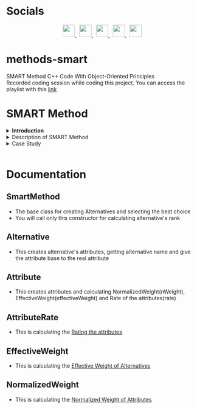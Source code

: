 # Socials

<p align="center">
  <a href="https://discord.com/users/xaprier#6129" target="_blank" rel="noreferrer">
    <img src="https://raw.githubusercontent.com/danielcranney/readme-generator/main/public/icons/socials/discord.svg" width="32" height="32" />
  </a>&nbsp
  <a href="https://www.github.com/xaprier" target="_blank" rel="noreferrer">
    <img src="https://raw.githubusercontent.com/danielcranney/readme-generator/main/public/icons/socials/github.svg" width="32" height="32" />
  </a>&nbsp
  <a href="http://www.instagram.com/xaprier.dev" target="_blank" rel="noreferrer">
    <img src="https://raw.githubusercontent.com/danielcranney/readme-generator/main/public/icons/socials/instagram.svg" width="32" height="32" />
  </a>&nbsp
  <a href="https://www.linkedin.com/in/xaprier/" target="_blank" rel="noreferrer">
    <img src="https://raw.githubusercontent.com/danielcranney/readme-generator/main/public/icons/socials/linkedin.svg" width="32" height="32" />
  </a>&nbsp
  <a href="https://twitter.com/xaprier_dev" target="_blank" rel="noreferrer">
    <img src="https://raw.githubusercontent.com/danielcranney/readme-generator/main/public/icons/socials/twitter.svg" width="32" height="32" />
  </a>
</p>


# methods-smart
SMART Method C++ Code With Object-Oriented Principles<br>
Recorded coding session while coding this project. You can access the playlist with this <a href="https://www.youtube.com/watch?v=vmwu1gT6-Rw&list=PLUWaeJl-QWIIqOe8G6sSMB775-1W3OFWP">link</a>
# SMART Method
<details>
    <summary><b>Introduction</b></summary>

## 1. Introduction

<html lang="en_US">
    <p>
        The Simple Multi-Attribute Rating Technique (SMART) was introduced by  
        Winterfeldt and Edwards in 1986 [1, 2], in which a limited number of alternatives  
        are examined based on a limited number of attributes. The present method aimed to  
        rank the alternatives by a combination of quantitative and qualitative attributes.  
        This is a convenient technique because of its ease of use, which is used in many  
        cases such as evaluation of nuclear waste disposal sites [3] and ERP system  
        selection [4]. The SMART method has the following features:   
    </p>
    <ul>
        <li>It is regarded as one of the compensatory methods;</li>
        <li>It is possible to use independent and dependent attributes;</li>
        <li>The qualitative attributes should be converted into the quantitative attributes.</li>
    </ul>
    <p>
        Initially, the matrix of alternatives and attributes is formed based on the information received from the decision maker, which is as shown in Eq.(<a href="#1.1">1.1</a>).
    </p>
    <table align="center" border="true">
        <p align="center" id="1.1"><b>(1.1)</b>X<sub>(m,n)</sub>; i = 1,...,m; j = 1,...,n</p>
        <tr>
            <td><i>r</i><sub>11</sub></td>
            <td>...</td>
            <td><i>r</i><sub>1j</sub></td>
            <td>...</td>
            <td><i>r</i><sub>1n</sub></td>
        </tr>
        <tr>
            <td>...</td>
            <td>...</td>
            <td>...</td>
            <td>...</td>
            <td>...</td>
        </tr>
        <tr>
            <td><i>r</i><sub>i1</sub></td>
            <td>...</td>
            <td><i>r</i><sub>ij</sub></td>
            <td>...</td>
            <td><i>r</i><sub>in</sub></td>
        </tr>
        <tr>
            <td>...</td>
            <td>...</td>
            <td>...</td>
            <td>...</td>
            <td>...</td>
        </tr>
        <tr>
            <td><i>r</i><sub>m1</sub></td>
            <td>...</td>
            <td><i>r</i><sub>mj</sub></td>
            <td>...</td>
            <td><i>r</i><sub>mn</sub></td>
        </tr>
    </table><br>
    <p>
        According to the matrix of Eq. (<a href="#1.1">1.1</a>), 
        <i>r</i><sub>ij</sub> is the element of decision matrix for i<sub>th</sub>
        alternative in j<sub>th</sub> attribute. 
        In this technique, the qualitative attributes are ranked as
        shown in <a href=#table11>Table 1.1</a>.
    </p>
    <table border="true" align="center">
        <p align="center" id="table11"><b>Table 1.1</b> Seven ranking of qualitative attributes</p>
        <tr>
            <td>Poor</td><td>Fairly Weak</td><td>Medium</td><td>Fairly Good</td><td>Good</td><td>Very Good</td><td>Excellent</td>
        </tr>
        <tr>
            <td>4</td><td>5</td><td>6</td><td>7</td><td>8</td><td>9</td><td>10</td>
        </tr>
    </table>
</html>

</details>

<details>
    <summary>Description of SMART Method</summary>

<h3 id="rating-the-attributes">2.1 Rating the Attributes</h3>
<html>
    <p>
        In the first step, the minimum <b><i>P<sub>min</sub></i></b> and 
        maximum value <b><i>P<sub>max</sub></i></b> are defined for all attributes 
        by decision maker.
    </p>
    <p>
        Therefore, the decision maker obviously chooses in the interval 
        of (<b><i>P<sub>min</sub></i></b>; <b><i>P<sub>max</sub></i></b>).
        The entire decision-making interval is divided into sub-intervals 
        with equal lengths from Eq. (<a href="#e1.2">1.2</a>).
        <p align="center" id="e1.2">
            (1.2)&nbsp;<b><i>P<sub>min</sub>; P<sub>min</sub> + e<sub>0</sub>; P<sub>min</sub> + e<sub>1</sub>; ... </i></b>
        </p>
    </p>
    <p>
        Eq. (<a href="#e1.3">1.3</a>) is used to calculate e.
        <p align="center" id="e1.3">
        (1.3)&nbsp;<b><i>e<sub>v</sub> - e<sub>v-1</sub> = &#946;e<sub>v-1</sub></i></b>
        </p>
    </p>
    <p>
        The geometric progression is created, and Eq. (<a href="#e1.4">1.4</a>) is obtained.
        <p align="center" id="e1.4">
        (1.4)&nbsp;<b><i>e<sub>v</sub> = (1 + &#946;)e<sub>v-1</sub> = (1 + &#946;)<sup>2</sup>e<sub>v-2</sub> = (1 + &#946;)<sup>v</sup>e<sub>0</sub></i></b>
        </p>
    </p>
    <p>
        Finally, Eq. (<a href="#e1.5">1.5</a>) can be deduced
        <p align="center" id="e1.5">
            (1.5)&nbsp;<b><i>P<sub>max</sub> = e<sub>v</sub> + P<sub>min</sub></i></b>
        </p>
    </p>
</html>

<h3 id="effective-weight-of-alternatives">2.2 The Effective Weights of Alternatives</h3>
<p>
    g<sub>ij</sub> is the effective weight of alternatives and it is obtained from judgment of the decision maker about the alternative A<sub>i</sub> against the attribute C<sub>j</sub>. 
    Initially, the qualitative attributes are ranked based on the attribute situation expressed by the decision maker according to <a href="#table11">Table 1.1</a>. 
    Also, the Eq. (<a href="e1.6">1.6</a>) is used for the quantitative attributes (P<sub>v</sub> indicates the value of alternative in the studied attribute)
    <p align="center" id="e1.6">
        (1.6)&nbsp;<b><i>v = log<sub>2</sub><sup>(P<sub>v</sub> - P<sub>min</sub>) / (P<sub>max</sub> - P<sub>min</sub>) * 64</sup></i></b>
    </p>
    <p>
        According to Eq. (<a href="#e1.6">1.6</a>), g<sub>ij</sub> is obtained for positive attributes (the higher amount of attribute is better like speed), when the value of v is summed with the number 4 to match the quantitative and qualitative attributes in <a href="#table11">Table 1.1</a>. 
        On the other hand, g<sub>ij</sub> is obtained for negative attributes (the lower amount of attribute is better like price), when the value of v is subtracted from 10 to match the quantitative and qualitative attributes in <a href="#table11">Table 1.1</a>.
    </p>
</p>

<h3 id="normalized-weights">2.3 The Normalized Weights</h3>
<p>
    Initially, the decision maker is asked to rank the attributes according to his priority and <a href="#table11">Table 1.1</a> from 4 to 10. The following definitions are considered to formulate the model:<br>
    <ul>
        <li><b><i>A<sub>i</sub></i></b> Alternatives, i = 1,...,m (m represents the number of alternatives);</li>
        <li><b><i>C<sub>j</sub></i></b> Attributes, j = 1,...,n (n denotes the number of attributes);</li>
        <li><b><i>h<sub>j</sub></i></b> The rank allocated to the attribute <b><i>C<sub>j</sub></i></b> by the decision maker j = 1,...,n;</li>
        <li><b><i>w<sub>j</sub></i></b> The denormalized weight obtained from Eq. (<a href="#e1.7">1.7</a>)</li>
    </ul>
    <p align="center" id="e1.7">
        (1.7)&nbsp;<b><i>w<sub>j</sub> = (&radic;2)<sup>h<sub>j</sub></sup> ; j = 1,...,n;</i></b>
    </p>
    Now, the value of each attribute is calculated after normalization as shown in Eq. (<a href="#e1.8">1.8</a>)
    <p>
        <p align="center" id="e1.8">
            (1.8)&nbsp;<b><i>w<sub>j</sub> = (&radic;2)<sup>h<sub>j</sub></sup> / &sum;<sup>n</sup><sub>j=1</sub> (&radic;2)<sup>h<sub>j</sub></sup></i></b>
        </p>
    </p>
</p>

### 2.4 The Final Ranking of Alternatives
<p>
    According to Eq. (<a href="#e1.6">1.6</a>), <b><i>f<sub>i</sub></i></b> is the final weight, which is introduced as shown in Eq. (<a href="#e1.9">1.9</a>).
    <p align="center" id="e1.9">
        (1.9)&nbsp;<b><i>f<sub>i</sub> = &sum;<sup>n</sup><sub>j=1</sub> w<sub>j</sub> . g<sub>ij</sub> ; i = 1,...,m</i></b>
    </p>
    The alternative with the highest <b><i>f<sub>i</sub></i></b> amount is the best alternative, and others are also ranked.
</p>
</details>
<details>

<summary>Case Study</summary>

<p>
    A manufacturer, aiming to produce a car from three different car models (<b>A<sub>1</sub>, A<sub>2</sub> and A<sub>3</sub></b>), expresses the selection interval for the attributes of price (<b>C<sub>1</sub></b>), maximum speed (<b>C<sub>2</sub></b>), acceleration between 0 and 100 (<b>C<sub>3</sub></b>), and the trunk volume of car (<b>C<sub>4</sub></b>) as follows:
    <ul>
        <li><b>Consumer price:</b> 20,000$–40,000$</li>
        <li><b>Maximum speed:</b> 140–220 km/h</li>
        <li><b>Acceleration 0–100:</b> 8–20 s</li>
        <li><b>Trunk volume of car:</b> 200–2000 dm<sup>3</sup></li>
    </ul>
    Further, the attributes are ranked as shown in <a href="#stable12">Table 1.2</a>. The attributes are represented by experts, and the decision matrix is as the matrix of <a href="#sfig11">Fig. 1.1</a>. It is desirable to select the best alternative according to the ranking of attributes by the manufacturer by the SMART method.
</p>

<p>
    <h2>&#9752; Solution</h3>
    <h3>(A) <b>Rating the attributes</b></h3>
    The rating of attributes is as shown in <a href="#stable13">Table 1.3</a>.
    <p>
        <table align="center" border="true">
            <p align="center" id="stable12"><b>(Table 1.2)</b> Ranking the attributes</p>
            <tr>
                <td>Attribute</td>
                <td>C<sub>1</sub></td>
                <td>C<sub>2</sub></td>
                <td>C<sub>3</sub></td>
                <td>C<sub>4</sub></td>
            </tr>
            <tr>
                <td>Rank</td>
                <td>9</td>
                <td>5</td>
                <td>7</td>
                <td>6</td>
            </tr>
        </table>
    </p>
    <p>
        <table align="center" id="sfig11" border="true">
            <p align="center"><b>(Fig 1.1)</b> Decision matrix of car production</p>
            <tr>
                <td></td>
                <td>-</td>
                <td>+</td>
                <td>-</td>
                <td>+</td>
                <td>Attribute Type</td>
            </tr>
            <tr>
                <td></td>
                <td>C<sub>1</sub></td>
                <td>C<sub>2</sub></td>
                <td>C<sub>3</sub></td>
                <td>C<sub>4</sub></td>
                <td>Attribute</td>
            </tr>
            <tr>
                <td>A<sub>1</sub></td>
                <td>25000</td>
                <td>153</td>
                <td>15.300</td>
                <td>250</td>
            </tr>
            <tr>
                <td>A<sub>2</sub></td>
                <td>33000</td>
                <td>177</td>
                <td>12.300</td>
                <td>380</td>
            </tr>
            <tr>
                <td>A<sub>3</sub></td>
                <td>40000</td>
                <td>199</td>
                <td>11.100</td>
                <td>480</td>
            </tr>
        </table>
    </p>
    <p>
        <table align="center" border="true">
            <p align="center" id="stable13"><b>(Table 1.3)</b> Rating the attributes</p>
            <tr>
                <td>Rank</td>
                <td>Performance</td>
                <td>C<sub>1</sub></td>
                <td>C<sub>2</sub></td>
                <td>C<sub>3</sub></td>
                <td>C<sub>4</sub></td>
            </tr>
            <tr>
                <td>10</td>
                <td>Excellent</td>
                <td>20,312.500</td>
                <td>220</td>
                <td>8.188</td>
                <td>2000</td>
            </tr>
            <tr>
                <td>9</td>
                <td></td>
                <td>20,625</td>
                <td>180</td>
                <td>8.375</td>
                <td>1100</td>
            </tr>
            <tr>
                <td>8</td>
                <td>Good</td>
                <td>21,250</td>
                <td>160</td>
                <td>8.750</td>
                <td>650</td>
            </tr>
            <tr>
                <td>7</td>
                <td></td>
                <td>22,500</td>
                <td>150</td>
                <td>9.500</td>
                <td>425</td>
            </tr>
            <tr>
                <td>6</td>
                <td>Medium</td>
                <td>25,000</td>
                <td>145</td>
                <td>11</td>
                <td>312.500</td>
            </tr>
            <tr>
                <td>5</td>
                <td></td>
                <td>30,000</td>
                <td>142.500</td>
                <td>14</td>
                <td>256.250</td>
            </tr>
            <tr>
                <td>4</td>
                <td>Poor</td>
                <td>40000</td>
                <td>141.250</td>
                <td>20</td>
                <td>228.125</td>
            </tr>
        </table>
    </p>
    <br>
    <h3>(B) <b>The effective weights of alternatives</b></h3>
    <p>
        The effective weight of alternatives is calculated according to the proposed tips and Eq. (<a href="#e1.4">1.4</a>). For example, the effective weight of alternative 1, under the negative price attribute, is computed as follows:
        <p align="center">
            <b><i>g<sub>11</sub> = 10 - log<sub>2</sub><sup>(25000 - 20312.500) / (40000 - 20312.500) * 64</sup> = 6.070</i></b>
        </p>
        The effective weight of alternative 1 under the positive attribute of the maximum speed is determined as follows:
        <p align="center">
            <b><i>g<sub>12</sub> = 4 + log<sub>2</sub><sup>(153 - 141.250) / (220 - 141.500) * 64</sup> = 7.255</i></b>
        </p>
        The effective weight of alternative 1 under the negative attribute of acceleration (the lower the time of reaching a speed of 100 km/h, the machine is better) is calculated as follows:
        <p align="center">
            <b><i>g<sub>13</sub> = 10 - log<sub>2</sub><sup>(15.300 - 8.188) / (20 - 8.188) * 64</sup> = 4.732</i></b>
        </p>
        The effective weight of alternative 1 under the positive attribute of the trunk volume is obtained as follows:
        <p align="center">
            <b><i>g<sub>14</sub> = 4 + log<sub>2</sub><sup>(250 - 228.125) / (2000 - 228.125) * 64</sup> = 3.660</i></b>
        </p>
        Also, the effective weight of other alternatives is according to <a href="#stable14">Table 1.4</a>.
        <p align="center" id="stable14">
            <table border="true">
                <p><b>Table 1.4</b> Effective weight of attributes</p>
                <tr>
                    <td></td>
                    <td>Car 1</td>
                    <td>Car 2</td>
                    <td>Car 3</td>
                </tr>
                <tr>
                    <td>C<sub>1</sub></td>
                    <td>6.070</td>
                    <td>4.634</td>
                    <td>4</td>
                </tr>
                <tr>
                    <td>C<sub>2</sub></td>
                    <td>7.255</td>
                    <td>8.861</td>
                    <td>9.552</td>
                </tr>
                <tr>
                    <td>C<sub>3</sub></td>
                    <td>4.732</td>
                    <td>5.522</td>
                    <td>6.020</td>
                </tr>
                <tr>
                    <td>C<sub>4</sub></td>
                    <td>3.660</td>
                    <td>6.456</td>
                    <td>7.186</td>
                </tr>
            </table>
        </p>
        <p align="center">
            <table border="true">
                <p id="stable15"><b>Table 1.5</b> Normalized weights of attributes</p>
                <tr>
                    <td></td>
                    <td>C<sub>1</sub></td>
                    <td>C<sub>2</sub></td>
                    <td>C<sub>3</sub></td>
                    <td>C<sub>4</sub></td>
                </tr>
                <tr>
                    <td>Value</td>
                    <td>0.475</td>
                    <td>0.119</td>
                    <td>0.238</td>
                    <td>0.168</td>
                </tr>
            </table>
        </p>
    </p>
    <h3>(C) <b>The normalized weights</b></h3>
    <p>
        At first, the normalized weight of four attributes is obtained:
        <ul>
            <li>Weight of the price attribute: (&radic;2)<sup>9</sup> = 22.627</li>
            <li>Weight of the maximum speed attribute: (&radic;2)<sup>5</sup> = 5.657</li>
            <li>Weight of the acceleration attribute: (&radic;2)<sup>7</sup> = 11.314</li>
            <li>Weight of the trunk volume attribute: (&radic;2)<sup>6</sup> = 8</li>
        </ul>
        The normalized weight of attributes is as shown in <a href="#stable15">Table 1.5</a>.
    </p>
    <h3>(D) <b>The final ranking of alternatives</b></h3>
    <p>
        The final weight of the alternatives is determined as follows:
        <p align="center"><b>
        f<sub>1</sub> = (0.475 x 6.070) + (0.119 x 7.255) + (0.238 x 4.732) + (0.168 x 3.660) = 5.488 <br>
        f<sub>2</sub> = (0.475 x 4.634) + (0.119 x 8.861) + (0.238 x 5.522) + (0.168 x 6.456) = 5.654 <br>
        f<sub>3</sub> = (0.475 x 4) + (0.119 x 9.552) + (0.238 x 6.020) + (0.168 x 7.186) = 5.677
        </b></p>
        Therefore, the final ranking is:
        <p align="center"><b>
        A<sub>3</sub> > A<sub>2</sub> > A<sub>1</sub>
        </b></p>
        Accordingly, the car 3 is selected.
    </p>
</p>

</details>
<br>

# Documentation
## SmartMethod
- The base class for creating Alternatives and selecting the best choice
- You will call only this constructor for calculating alternative's rank
## Alternative
- This creates alternative's attributes, getting alternative name and give the attribute base to the real attribute
## Attribute
- This creates attributes and calculating NormalizedWeight(nWeight), EffectiveWeight(effectiveWeight) and Rate of the attributes(rate)
## AttributeRate
- This is calculating the <a href="#rating-the-attributes">Rating the attributes</a>
## EffectiveWeight
- This is calculating the <a href="#effective-weight-of-alternatives">Effective Weight of Alternatives</a>
## NormalizedWeight
- This is calculating the <a href="#normalized-weights">Normalized Weight of Attributes</a>